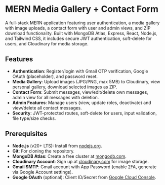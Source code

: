 # MERN Media Gallery + Contact Form

A full-stack MERN application featuring user authentication, a media gallery with image uploads, a contact form with user and admin views, and ZIP download functionality. Built with MongoDB Atlas, Express, React, Node.js, and Tailwind CSS, it includes secure JWT authentication, soft-delete for users, and Cloudinary for media storage.

##  Features

- **Authentication**: Register/login with Gmail OTP verification, Google OAuth (placeholder), and password reset.
- **Media Gallery**: Upload images (JPG/PNG, max 5MB) to Cloudinary, view personal gallery, download selected images as ZIP.
- **Contact Form**: Submit messages, view/edit/delete own messages, admin view for all messages with deletion.
- **Admin Features**: Manage users (view, update roles, deactivate) and view/delete all contact messages.
- **Security**: JWT-protected routes, soft-delete for users, input validation, file type/size checks.

##  Prerequisites

- **Node.js** (v20+ LTS): Install from [nodejs.org](https://nodejs.org).
- **Git**: For cloning the repository.
- **MongoDB Atlas**: Create a free cluster at [mongodb.com](https://mongodb.com).
- **Cloudinary Account**: Sign up at [cloudinary.com](https://cloudinary.com) for image storage.
- **Gmail SMTP**: Gmail account with App Password (enable 2FA, generate via Google Account settings).
- **Google OAuth** (optional): Client ID/Secret from [Google Cloud Console](https://console.cloud.google.com).


